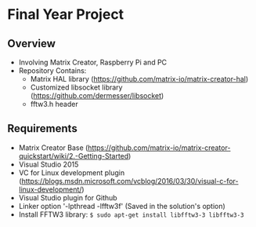 # Final Year Project

## Overview
- Involving Matrix Creator, Raspberry Pi and PC
- Repository Contains:
	- Matrix HAL library (https://github.com/matrix-io/matrix-creator-hal)
	- Customized libsocket library (https://github.com/dermesser/libsocket)
	- fftw3.h header

## Requirements
- Matrix Creator Base (https://github.com/matrix-io/matrix-creator-quickstart/wiki/2.-Getting-Started)
- Visual Studio 2015
- VC for Linux development plugin (https://blogs.msdn.microsoft.com/vcblog/2016/03/30/visual-c-for-linux-development/)
- Visual Studio plugin for Github
- Linker option '-lpthread -lfftw3f' (Saved in the solution's option)
- Install FFTW3 library: `$ sudo apt-get install libfftw3-3 libfftw3-3`
